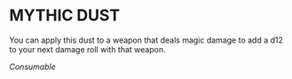 # MYTHIC DUST

You can apply this dust to a weapon that deals magic damage to add a d12 to your next damage roll with that weapon.

*Consumable*
